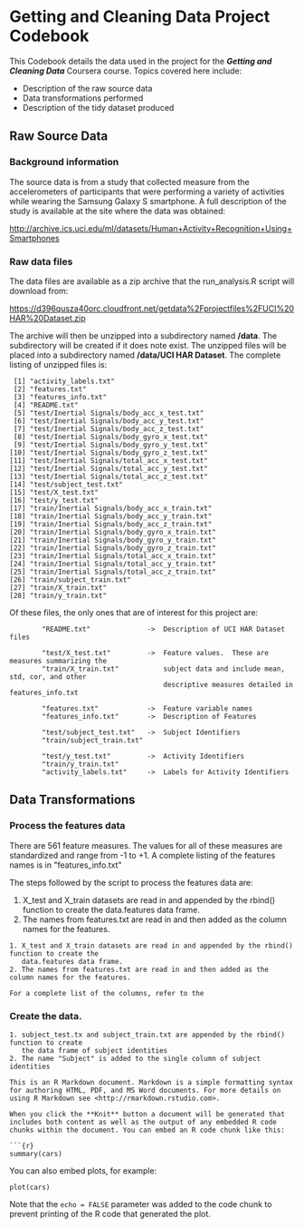 # Getting and Cleaning Data Project Codebook 

This Codebook details the data used in the project for the **_Getting and Cleaning Data_** Coursera course.
Topics covered here include:
* Description of the raw source data
* Data transformations performed 
* Description of the tidy dataset produced 

## Raw Source Data
### Background information
The source data is from a study that collected measure from the accelerometers of participants that were performing a variety of activities while wearing the Samsung Galaxy S smartphone. A full description of the study is available at the site where the data was obtained: 

http://archive.ics.uci.edu/ml/datasets/Human+Activity+Recognition+Using+Smartphones 

### Raw data files
The data files are available as a zip archive that the run_analysis.R script will download from:

https://d396qusza40orc.cloudfront.net/getdata%2Fprojectfiles%2FUCI%20HAR%20Dataset.zip

The archive will then be unzipped into a subdirectory named **/data**.  The subdirectory will be created if 
it does note exist.  The unzipped files will be placed into a subdirectory named **/data/UCI HAR Dataset**.
The complete listing of unzipped files is:

```
 [1] "activity_labels.txt"                         
 [2] "features.txt"                                
 [3] "features_info.txt"                           
 [4] "README.txt"                                  
 [5] "test/Inertial Signals/body_acc_x_test.txt"   
 [6] "test/Inertial Signals/body_acc_y_test.txt"   
 [7] "test/Inertial Signals/body_acc_z_test.txt"   
 [8] "test/Inertial Signals/body_gyro_x_test.txt"  
 [9] "test/Inertial Signals/body_gyro_y_test.txt"  
[10] "test/Inertial Signals/body_gyro_z_test.txt"  
[11] "test/Inertial Signals/total_acc_x_test.txt"  
[12] "test/Inertial Signals/total_acc_y_test.txt"  
[13] "test/Inertial Signals/total_acc_z_test.txt"  
[14] "test/subject_test.txt"                       
[15] "test/X_test.txt"                             
[16] "test/y_test.txt"                             
[17] "train/Inertial Signals/body_acc_x_train.txt" 
[18] "train/Inertial Signals/body_acc_y_train.txt" 
[19] "train/Inertial Signals/body_acc_z_train.txt" 
[20] "train/Inertial Signals/body_gyro_x_train.txt"
[21] "train/Inertial Signals/body_gyro_y_train.txt"
[22] "train/Inertial Signals/body_gyro_z_train.txt"
[23] "train/Inertial Signals/total_acc_x_train.txt"
[24] "train/Inertial Signals/total_acc_y_train.txt"
[25] "train/Inertial Signals/total_acc_z_train.txt"
[26] "train/subject_train.txt"                     
[27] "train/X_train.txt"                           
[28] "train/y_train.txt"    
```
Of these files, the only ones that are of interest for this project are:

```
        "README.txt"              ->  Description of UCI HAR Dataset files
        
        "test/X_test.txt"         ->  Feature values.  These are measures summarizing the 
        "train/X_train.txt"           subject data and include mean, std, cor, and other 
                                      descriptive measures detailed in features_info.txt
 
        "features.txt"            ->  Feature variable names
        "features_info.txt"       ->  Description of Features
        
        "test/subject_test.txt"   ->  Subject Identifiers
        "train/subject_train.txt"
        
        "test/y_test.txt"         ->  Activity Identifiers
        "train/y_train.txt"
        "activity_labels.txt"     ->  Labels for Activity Identifiers
```
## Data Transformations

### Process the features data
There are 561 feature measures.  The values for all of these measures are standardized and range from -1 to +1.  A complete listing of the features names is in "features_info.txt"

The steps followed by the script to process the features data are:
1. X_test and X_train datasets are read in and appended by the rbind() function to create the
   data.features data frame.
2. The names from features.txt are read in and then added as the column names for the features.

```
1. X_test and X_train datasets are read in and appended by the rbind() function to create the
   data.features data frame.
2. The names from features.txt are read in and then added as the column names for the features.

For a complete list of the columns, refer to the 

```
### Create the data.
```
1. subject_test.tx and subject_train.txt are appended by the rbind() function to create
   the data frame of subject identities
2. The name "Subject" is added to the single column of subject identities

This is an R Markdown document. Markdown is a simple formatting syntax for authoring HTML, PDF, and MS Word documents. For more details on using R Markdown see <http://rmarkdown.rstudio.com>.

When you click the **Knit** button a document will be generated that includes both content as well as the output of any embedded R code chunks within the document. You can embed an R code chunk like this:

```{r}
summary(cars)
```

You can also embed plots, for example:

```{r, echo=FALSE}
plot(cars)
```

Note that the `echo = FALSE` parameter was added to the code chunk to prevent printing of the R code that generated the plot.
